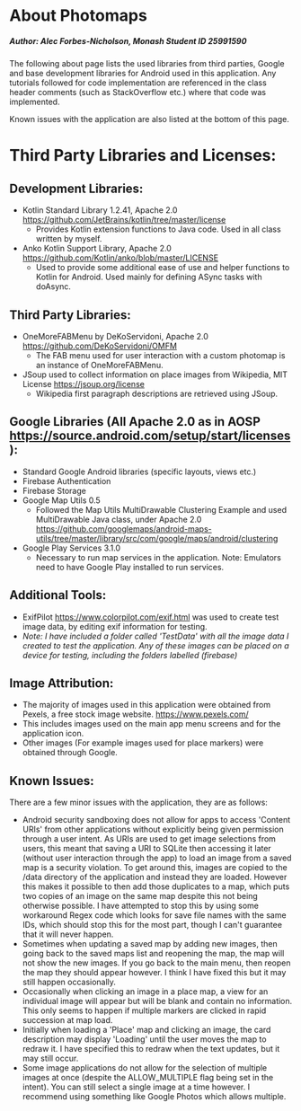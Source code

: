 # About Photomaps
##### Author: Alec Forbes-Nicholson, Monash Student ID 25991590

The following about page lists the used libraries from third parties, Google and base development
libraries for Android used in this application. Any tutorials followed
for code implementation are referenced in the class header comments (such as StackOverflow etc.) 
where that code was implemented.

Known issues with the application are also listed at the bottom of this page.

# Third Party Libraries and Licenses:

## Development Libraries: 

* Kotlin Standard Library 1.2.41, Apache 2.0 https://github.com/JetBrains/kotlin/tree/master/license
   * Provides Kotlin extension functions to Java code. Used in all class written by myself.
* Anko Kotlin Support Library, Apache 2.0 https://github.com/Kotlin/anko/blob/master/LICENSE
   * Used to provide some additional ease of use and helper functions to Kotlin for Android.
   Used mainly for defining ASync tasks with doAsync.

## Third Party Libraries:

* OneMoreFABMenu by DeKoServidoni, Apache 2.0 https://github.com/DeKoServidoni/OMFM
   * The FAB menu used for user interaction with a custom photomap is an instance of OneMoreFABMenu.
* JSoup used to collect information on place images from Wikipedia, MIT License https://jsoup.org/license
   * Wikipedia first paragraph descriptions are retrieved using JSoup.

## Google Libraries (All Apache 2.0 as in AOSP https://source.android.com/setup/start/licenses):

* Standard Google Android libraries (specific layouts, views etc.)
* Firebase Authentication
* Firebase Storage
* Google Map Utils 0.5
   * Followed the Map Utils MultiDrawable Clustering Example and used MultiDrawable Java class, under Apache 2.0
     https://github.com/googlemaps/android-maps-utils/tree/master/library/src/com/google/maps/android/clustering
* Google Play Services 3.1.0
   * Necessary to run map services in the application. Note: Emulators need to have Google Play installed to run services.

## Additional Tools:
* ExifPilot https://www.colorpilot.com/exif.html was used to create test image data, by editing exif information for testing.
* _Note: I have included a folder called 'TestData' with all the image data I created to test the application. 
Any of these images can be placed on a device for testing, including the folders labelled (firebase)_  

## Image Attribution:
* The majority of images used in this application were obtained from Pexels, a free stock image website. https://www.pexels.com/
* This includes images used on the main app menu screens and for the application icon.
* Other images (For example images used for place markers) were obtained through Google.

## Known Issues:
There are a few minor issues with the application, they are as follows:

* Android security sandboxing does not allow for apps to access 'Content URIs' from other applications without explicitly 
being given permission through a user intent. As URIs are used to get image selections from users, this meant that saving 
a URI to SQLite then accessing it later (without user interaction through the app) to load an image from a saved map 
is a security violation. 
To get around this, images are copied to the /data directory of the application and instead they are loaded. 
However this makes it possible to then add those duplicates to a map, which puts two copies of an image on
the same map despite this not being otherwise possible. I have attempted to stop this by using some workaround Regex code which
looks for save file names with the same IDs, which should stop this for the most part, though I can't guarantee that it 
will never happen.
* Sometimes when updating a saved map by adding new images, then going back to the saved maps list and reopening the map,
the map will not show the new images. If you go back to the main menu, then reopen the map they should appear however. 
I think I have fixed this but it may still happen occasionally.
* Occasionally when clicking an image in a place map, a view for an individual image will appear
but will be blank and contain no information. This only seems to happen if multiple markers are clicked in rapid succession at map load.
* Initially when loading a 'Place' map and clicking an image, the card description may display 'Loading' until the user moves the map
to redraw it. I have specified this to redraw when the text updates, but it may still occur.
* Some image applications do not allow for the selection of multiple images at once (despite the ALLOW_MULTIPLE flag being set 
in the intent). You can still select a single image at a time however. I recommend using something like Google Photos which allows multiple.
